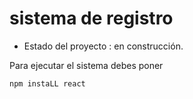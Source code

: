 <h1> sistema de registro</h1>

- Estado del proyecto : en construcción.

 Para ejecutar el sistema debes poner 

 ```npm instaLL react```
